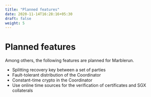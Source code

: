 ```yaml
---
title: "Planned features"
date: 2020-11-14T16:28:16+05:30
draft: false
weight: 5
---
```


# Planned features

Among others, the following features are planned for Marblerun.

* Splitting recovery key between a set of parties
* Fault-tolerant distribution of the Coordinator
* Constant-time crypto in the Coordinator
* Use online time sources for the verification of certificates and SGX collaterals
